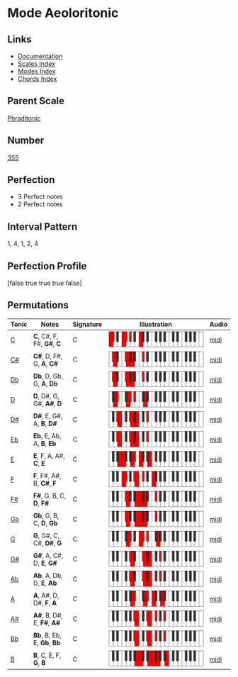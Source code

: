 # Mode Aeoloritonic

## Links

- [Documentation](index.md)
- [Scales Index](Scales.md)
- [Modes Index](Modes.md)
- [Chords Index](Chords.md)

## Parent Scale

[Phraditonic](ScalePhraditonic.md)

## Number

[355](https://ianring.com/musictheory/scales/355)

## Perfection

- 3 Perfect notes
- 2 Perfect notes

## Interval Pattern

1, 4, 1, 2, 4

## Perfection Profile

[false true true true false]

## Permutations

| Tonic | Notes | Signature | Illustration | Audio |
|-------|-------|-----------|--------------|-------|
| [C](ModeCNaturalAeoloritonic.md) | **C**, C#, F, F#, **G#**, **C** | C | ![CNaturalAeoloritonic](ModeCNaturalAeoloritonic.png) | [midi](https://github.com/edipermadi/music/blob/main/docs/ModeCNaturalAeoloritonic.mid?raw=true) |
| [C#](ModeCSharpAeoloritonic.md) | **C#**, D, F#, G, **A**, **C#** | C | ![CSharpAeoloritonic](ModeCSharpAeoloritonic.png) | [midi](https://github.com/edipermadi/music/blob/main/docs/ModeCSharpAeoloritonic.mid?raw=true) |
| [Db](ModeDFlatAeoloritonic.md) | **Db**, D, Gb, G, **A**, **Db** | C | ![DFlatAeoloritonic](ModeDFlatAeoloritonic.png) | [midi](https://github.com/edipermadi/music/blob/main/docs/ModeDFlatAeoloritonic.mid?raw=true) |
| [D](ModeDNaturalAeoloritonic.md) | **D**, D#, G, G#, **A#**, **D** | C | ![DNaturalAeoloritonic](ModeDNaturalAeoloritonic.png) | [midi](https://github.com/edipermadi/music/blob/main/docs/ModeDNaturalAeoloritonic.mid?raw=true) |
| [D#](ModeDSharpAeoloritonic.md) | **D#**, E, G#, A, **B**, **D#** | C | ![DSharpAeoloritonic](ModeDSharpAeoloritonic.png) | [midi](https://github.com/edipermadi/music/blob/main/docs/ModeDSharpAeoloritonic.mid?raw=true) |
| [Eb](ModeEFlatAeoloritonic.md) | **Eb**, E, Ab, A, **B**, **Eb** | C | ![EFlatAeoloritonic](ModeEFlatAeoloritonic.png) | [midi](https://github.com/edipermadi/music/blob/main/docs/ModeEFlatAeoloritonic.mid?raw=true) |
| [E](ModeENaturalAeoloritonic.md) | **E**, F, A, A#, **C**, **E** | C | ![ENaturalAeoloritonic](ModeENaturalAeoloritonic.png) | [midi](https://github.com/edipermadi/music/blob/main/docs/ModeENaturalAeoloritonic.mid?raw=true) |
| [F](ModeFNaturalAeoloritonic.md) | **F**, F#, A#, B, **C#**, **F** | C | ![FNaturalAeoloritonic](ModeFNaturalAeoloritonic.png) | [midi](https://github.com/edipermadi/music/blob/main/docs/ModeFNaturalAeoloritonic.mid?raw=true) |
| [F#](ModeFSharpAeoloritonic.md) | **F#**, G, B, C, **D**, **F#** | C | ![FSharpAeoloritonic](ModeFSharpAeoloritonic.png) | [midi](https://github.com/edipermadi/music/blob/main/docs/ModeFSharpAeoloritonic.mid?raw=true) |
| [Gb](ModeGFlatAeoloritonic.md) | **Gb**, G, B, C, **D**, **Gb** | C | ![GFlatAeoloritonic](ModeGFlatAeoloritonic.png) | [midi](https://github.com/edipermadi/music/blob/main/docs/ModeGFlatAeoloritonic.mid?raw=true) |
| [G](ModeGNaturalAeoloritonic.md) | **G**, G#, C, C#, **D#**, **G** | C | ![GNaturalAeoloritonic](ModeGNaturalAeoloritonic.png) | [midi](https://github.com/edipermadi/music/blob/main/docs/ModeGNaturalAeoloritonic.mid?raw=true) |
| [G#](ModeGSharpAeoloritonic.md) | **G#**, A, C#, D, **E**, **G#** | C | ![GSharpAeoloritonic](ModeGSharpAeoloritonic.png) | [midi](https://github.com/edipermadi/music/blob/main/docs/ModeGSharpAeoloritonic.mid?raw=true) |
| [Ab](ModeAFlatAeoloritonic.md) | **Ab**, A, Db, D, **E**, **Ab** | C | ![AFlatAeoloritonic](ModeAFlatAeoloritonic.png) | [midi](https://github.com/edipermadi/music/blob/main/docs/ModeAFlatAeoloritonic.mid?raw=true) |
| [A](ModeANaturalAeoloritonic.md) | **A**, A#, D, D#, **F**, **A** | C | ![ANaturalAeoloritonic](ModeANaturalAeoloritonic.png) | [midi](https://github.com/edipermadi/music/blob/main/docs/ModeANaturalAeoloritonic.mid?raw=true) |
| [A#](ModeASharpAeoloritonic.md) | **A#**, B, D#, E, **F#**, **A#** | C | ![ASharpAeoloritonic](ModeASharpAeoloritonic.png) | [midi](https://github.com/edipermadi/music/blob/main/docs/ModeASharpAeoloritonic.mid?raw=true) |
| [Bb](ModeBFlatAeoloritonic.md) | **Bb**, B, Eb, E, **Gb**, **Bb** | C | ![BFlatAeoloritonic](ModeBFlatAeoloritonic.png) | [midi](https://github.com/edipermadi/music/blob/main/docs/ModeBFlatAeoloritonic.mid?raw=true) |
| [B](ModeBNaturalAeoloritonic.md) | **B**, C, E, F, **G**, **B** | C | ![BNaturalAeoloritonic](ModeBNaturalAeoloritonic.png) | [midi](https://github.com/edipermadi/music/blob/main/docs/ModeBNaturalAeoloritonic.mid?raw=true) |
